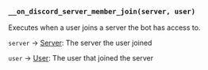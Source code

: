 ### `__on_discord_server_member_join(server, user)`

Executes when a user joins a server the bot has access to.

`server` -> [Server](/values/server.md): The server the user joined

`user` -> [User](/values/user.md): The user that joined the server